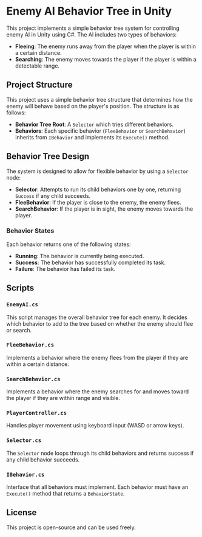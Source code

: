 # Enemy AI Behavior Tree in Unity

This project implements a simple behavior tree system for controlling enemy AI in Unity using C#. The AI includes two types of behaviors:
- **Fleeing**: The enemy runs away from the player when the player is within a certain distance.
- **Searching**: The enemy moves towards the player if the player is within a detectable range.

## Project Structure
This project uses a simple behavior tree structure that determines how the enemy will behave based on the player's position. The structure is as follows:
- **Behavior Tree Root**: A `Selector` which tries different behaviors.
- **Behaviors**: Each specific behavior (`FleeBehavior` or `SearchBehavior`) inherits from `IBehavior` and implements its `Execute()` method.

## Behavior Tree Design
The system is designed to allow for flexible behavior by using a `Selector` node:
- **Selector**: Attempts to run its child behaviors one by one, returning `Success` if any child succeeds.
- **FleeBehavior**: If the player is close to the enemy, the enemy flees.
- **SearchBehavior**: If the player is in sight, the enemy moves towards the player.

### Behavior States
Each behavior returns one of the following states:
- **Running**: The behavior is currently being executed.
- **Success**: The behavior has successfully completed its task.
- **Failure**: The behavior has failed its task.

## Scripts
### `EnemyAI.cs`
This script manages the overall behavior tree for each enemy. It decides which behavior to add to the tree based on whether the enemy should flee or search.

### `FleeBehavior.cs`
Implements a behavior where the enemy flees from the player if they are within a certain distance.

### `SearchBehavior.cs`
Implements a behavior where the enemy searches for and moves toward the player if they are within range and visible.

### `PlayerController.cs`
Handles player movement using keyboard input (WASD or arrow keys).

### `Selector.cs`
The `Selector` node loops through its child behaviors and returns success if any child behavior succeeds.

### `IBehavior.cs`
Interface that all behaviors must implement. Each behavior must have an `Execute()` method that returns a `BehaviorState`.

## License
This project is open-source and can be used freely.

